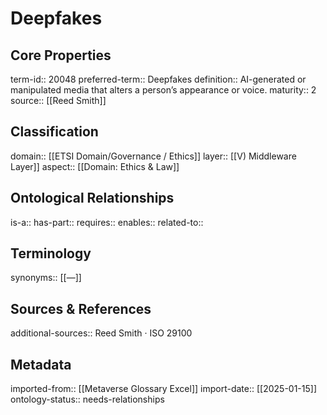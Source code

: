 # Deepfakes

## Core Properties
term-id:: 20048
preferred-term:: Deepfakes
definition:: AI-generated or manipulated media that alters a person’s appearance or voice.
maturity:: 2
source:: [[Reed Smith]]

## Classification
domain:: [[ETSI Domain/Governance / Ethics]]
layer:: [[V) Middleware Layer]]
aspect:: [[Domain: Ethics & Law]]

## Ontological Relationships
is-a:: 
has-part:: 
requires:: 
enables:: 
related-to:: 

## Terminology
synonyms:: [[—]]

## Sources & References
additional-sources:: Reed Smith · ISO 29100

## Metadata
imported-from:: [[Metaverse Glossary Excel]]
import-date:: [[2025-01-15]]
ontology-status:: needs-relationships